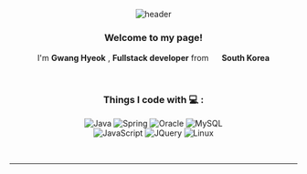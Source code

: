 <div align="center"> 
  
![header](https://capsule-render.vercel.app/api?type=waving&height=240&text=Hi%20there%20👋&fontAlign=75&fontAlignY=40&color=gradient)

</div>

<div align="center">

### Welcome to my page!   

I'm **Gwang Hyeok**
, **Fullstack developer**
from <img src="https://emojipedia-us.s3.dualstack.us-west-1.amazonaws.com/thumbs/120/joypixels/340/flag-south-korea_1f1f0-1f1f7.png" width="15" />
**South Korea**

</div>
<br>

<div align="center">

  ### Things I code with :computer: :
  ![Java](https://img.shields.io/badge/java-%23F80000.svg?style=for-the-badge&logo=java&logoColor=white)
  ![Spring](https://img.shields.io/badge/spring-%236DB33F.svg?style=for-the-badge&logo=spring&logoColor=white)
  ![Oracle](https://img.shields.io/badge/Oracle-%23F80000?style=for-the-badge&logo=oracle&logoColor=white) 
  ![MySQL](https://img.shields.io/badge/mysql-%234479A1.svg?style=for-the-badge&logo=mysql&logoColor=white) <br>
  ![JavaScript](https://img.shields.io/badge/javascript-%23323330.svg?style=for-the-badge&logo=javascript&logoColor=%23F7DF1E)
  ![JQuery](https://img.shields.io/badge/jQuery-%230769AD.svg?style=for-the-badge&logo=jQuery&logoColor=white)
  ![Linux](https://img.shields.io/badge/Linux-%23FCC624.svg?style=for-the-badge&logo=Linux&logoColor=white) <br>
  
  
</div>
<br>

----------

<!--
**BlackSocks1993/BlackSocks1993** is a ✨ _special_ ✨ repository because its `README.md` (this file) appears on your GitHub profile.

Here are some ideas to get you started:

- 🔭 I’m currently working on ...
- 🌱 I’m currently learning ...
- 👯 I’m looking to collaborate on ...
- 🤔 I’m looking for help with ...
- 💬 Ask me about ...
- 📫 How to reach me: ...
- 😄 Pronouns: ...
- ⚡ Fun fact: ...
-->
